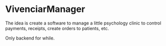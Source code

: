 # VivenciarManager

The idea is create a software to manage a little psychology clinic to control payments, receipts, create orders to patients, etc.

Only backend for while.
